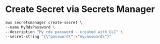 # Create Secret via Secrets Manager

```sh
aws secretsmanager create-secret \
--name MyRdsPassword \
--description "My rds password - created with CLI" \
--secret-string "{\"password\":\"mypassword\"}"
```
